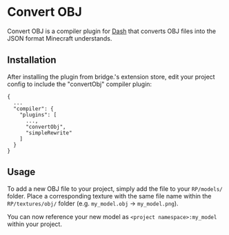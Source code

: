 # Convert OBJ

Convert OBJ is a compiler plugin for [Dash](https://github.com/bridge-core/dash-compiler) that converts OBJ files into the JSON format Minecraft understands.

## Installation
After installing the plugin from bridge.'s extension store, edit your project config to include the "convertObj" compiler plugin:

```
{
  ...
  "compiler": {
    "plugins": [
      ...,
      "convertObj",
      "simpleRewrite"
    ]
  }
}
```

## Usage

To add a new OBJ file to your project, simply add the file to your `RP/models/` folder. Place a corresponding texture with the same file name within the `RP/textures/obj/` folder (e.g. `my_model.obj` -> `my_model.png`).

You can now reference your new model as `<project namespace>:my_model` within your project.
